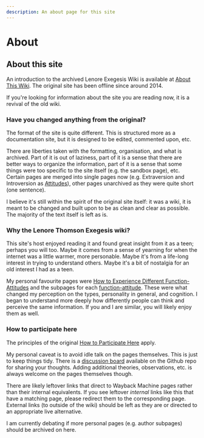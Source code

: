 ```yaml
---
description: An about page for this site
---
```


# About

## About this site

An introduction to the archived Lenore Exegesis Wiki is available at [About This Wiki](about-this-wiki-archive.md). The original site has been offline since around 2014.&#x20;

If you're looking for information about the site you are reading now, it is a revival of the old wiki.&#x20;

### Have you changed anything from the original?

The format of the site is quite different. This is structured more as a documentation site, but it is designed to be edited, commented upon, etc.

There are liberties taken with the formatting, organisation, and what is archived. Part of it is out of laziness, part of it is a sense that there are better ways to organize the information, part of it is a sense that some things were too specific to the site itself (e.g. the sandbox page), etc. Certain pages are merged into single pages now (e.g. Extraversion and Introversion as [Attitudes](../../fundamentals/function-attitude/attitude.md)), other pages unarchived as they were quite short (one sentence).&#x20;

I believe it's still within the spirit of the original site itself: it was a wiki, it is meant to be changed and built upon to be as clean and clear as possible. The majority of the text itself is left as is.

### Why the Lenore Thomson Exegesis wiki?

This site's host enjoyed reading it and found great insight from it as a teen; perhaps you will too. Maybe it comes from a sense of yearning for when the internet was a little warmer, more personable. Maybe it's from a life-long interest in trying to understand others. Maybe it's a bit of nostalgia for an old interest I had as a teen.

My personal favourite pages were [How to Experience Different Function-Attitudes](../../far-flung-explorations/how-to-experience-different-function-attitudes.md) and the subpages for each [function-attitude](../../fundamentals/function-attitude/). These were what changed my perception on the types, personality in general, and cognition. I began to understand more deeply how differently people can think and perceive the same information. If you and I are similar, you will likely enjoy them as well.&#x20;

### How to participate here

The principles of the original [How to Participate Here](how-to-participate-here-archive.md) apply.&#x20;

My personal caveat is to avoid idle talk on the pages themselves. This is just to keep things tidy. There is a [discussion board](https://github.com/apriltaoyvr/thomson-exegesis/discussions) available on the Github repo for sharing your thoughts. Adding additional theories, observations, etc. is always welcome on the pages themselves though.

There are likely leftover links that direct to Wayback Machine pages rather than their internal equivalents. If you see leftover _internal_ links like this that have a matching page, please redirect them to the corresponding page. External links (to outside of the wiki) should be left as they are or directed to an appropriate live alternative.&#x20;

I am currently debating if more personal pages (e.g. author subpages) should be archived on here.
